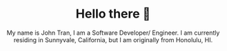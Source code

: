 <h1 align="center"> Hello there 👋</h1>


<p align="center">My name is John Tran, I am a Software Developer/ Engineer. I am currently residing in Sunnyvale, California, but I am originally from Honolulu, HI.</p>
<!--
**DatGuy8/DatGuy8** is a ✨ _special_ ✨ repository because its `README.md` (this file) appears on your GitHub profile.

Here are some ideas to get you started:

- 🔭 I’m currently working on ...
- 🌱 I’m currently learning ...
- 👯 I’m looking to collaborate on ...
- 🤔 I’m looking for help with ...
- 💬 Ask me about ...
- 📫 How to reach me: ...
- 😄 Pronouns: ...
- ⚡ Fun fact: ...
-->
